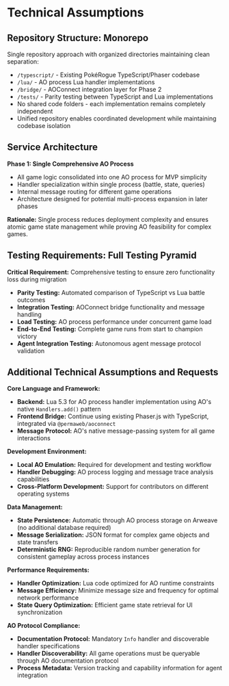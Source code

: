 # Technical Assumptions

## Repository Structure: Monorepo
Single repository approach with organized directories maintaining clean separation:
- `/typescript/` - Existing PokéRogue TypeScript/Phaser codebase
- `/lua/` - AO process Lua handler implementations
- `/bridge/` - AOConnect integration layer for Phase 2
- `/tests/` - Parity testing between TypeScript and Lua implementations
- No shared code folders - each implementation remains completely independent
- Unified repository enables coordinated development while maintaining codebase isolation

## Service Architecture
**Phase 1: Single Comprehensive AO Process**
- All game logic consolidated into one AO process for MVP simplicity
- Handler specialization within single process (battle, state, queries)
- Internal message routing for different game operations
- Architecture designed for potential multi-process expansion in later phases

**Rationale:** Single process reduces deployment complexity and ensures atomic game state management while proving AO feasibility for complex games.

## Testing Requirements: Full Testing Pyramid
**Critical Requirement:** Comprehensive testing to ensure zero functionality loss during migration
- **Parity Testing:** Automated comparison of TypeScript vs Lua battle outcomes
- **Integration Testing:** AOConnect bridge functionality and message handling
- **Load Testing:** AO process performance under concurrent game load
- **End-to-End Testing:** Complete game runs from start to champion victory
- **Agent Integration Testing:** Autonomous agent message protocol validation

## Additional Technical Assumptions and Requests

**Core Language and Framework:**
- **Backend:** Lua 5.3 for AO process handler implementation using AO's native `Handlers.add()` pattern
- **Frontend Bridge:** Continue using existing Phaser.js with TypeScript, integrated via `@permaweb/aoconnect`
- **Message Protocol:** AO's native message-passing system for all game interactions

**Development Environment:**
- **Local AO Emulation:** Required for development and testing workflow
- **Handler Debugging:** AO process logging and message trace analysis capabilities
- **Cross-Platform Development:** Support for contributors on different operating systems

**Data Management:**
- **State Persistence:** Automatic through AO process storage on Arweave (no additional database required)
- **Message Serialization:** JSON format for complex game objects and state transfers
- **Deterministic RNG:** Reproducible random number generation for consistent gameplay across process instances

**Performance Requirements:**
- **Handler Optimization:** Lua code optimized for AO runtime constraints
- **Message Efficiency:** Minimize message size and frequency for optimal network performance
- **State Query Optimization:** Efficient game state retrieval for UI synchronization

**AO Protocol Compliance:**
- **Documentation Protocol:** Mandatory `Info` handler and discoverable handler specifications
- **Handler Discoverability:** All game operations must be queryable through AO documentation protocol
- **Process Metadata:** Version tracking and capability information for agent integration
